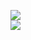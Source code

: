 [![](https://img.shields.io/badge/Made%20With-Github%20Spray-lightgrey.svg?style=for-the-badge&logo=github)](https://github.com/Annihil/github-spray#10670)  
[![](https://i.imgur.com/2DrTn0Z.gif)](https://github.com/Annihil/github-spray)